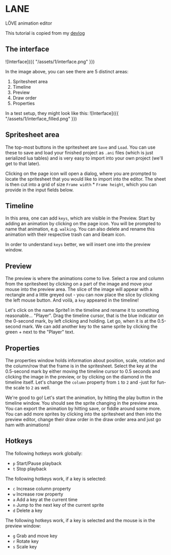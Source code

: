 # LANE
LÖVE animation editor

This tutorial is copied from my [devlog](http://pancakegames.sofapizza.de:4000)

The interface
---
![Interface]({{ "/assets/1/interface.png" }})

In the image above, you can see there are 5 distinct areas:
1. Spritesheet area
2. Timeline
3. Preview
4. Draw order
5. Properties

In a test setup, they might look like this:
![Interface]({{ "/assets/1/interface_filled.png" }})

Spritesheet area
---

The top-most buttons in the spritesheet are `Save` and `Load`. You can use these to save and load your finished project as `.ani` files (which is just serialized lua tables) and is very easy to import into your own project (we'll get to that later).

Clicking on the page icon will open a dialog, where you are prompted to locate the spritesheet that you would like to import into the editor. The sheet is then cut into a grid of size  `Frame width` * `Frame height`, which you can provide in the input fields below.

Timeline
---

In this area, one can add `keys`, which are visible in the Preview. Start by adding an animation by clicking on the page icon. You will be prompted to name that animation, e.g. `walking`. You can also delete and rename this animation with their respective trash can and ibeam icon.

In order to understand `keys` better, we will insert one into the preview window.

Preview
---

The preview is where the animations come to live. Select a row and column from the spritesheet by clicking on a part of the image and move your mouse into the preview area. The slice of the image will appear with a rectangle and a little greyed out - you can now place the slice by clicking the left mouse button. And voilà, a `key` appeared in the timeline!

Let's click on the name Sprite1 in the timeline and rename it to something reasonable... "Player".
Drag the timeline cursor, that is the blue indicator on the 0-second mark, by left clicking and holding. Let go, when it is at the 0.5-second mark. We can add another key to the same sprite by clicking the green + next to the "Player" text.

Properties
---

The properties window holds information about position, scale, rotation and the column/row that the frame is in the spritesheet. Select the key at the 0.5-second mark by either moving the timeline cursor to 0.5 seconds and clicking the image in the preview, or by clicking on the diamond in the timeline itself. Let's change the `column` property from `1` to `2` and -just for fun- the scale to `2` as well.

We're good to go! Let's start the animation, by hitting the play button in the timeline window. You should see the sprite changing in the preview area. You can export the animation by hitting save, or fiddle around some more. You can add more sprites by clicking into the spritesheet and then into the preview editor, change their draw order in the draw order area and just go ham with animations!


Hotkeys
---
The following hotkeys work globally:
- `p` Start/Pause playback
- `t` Stop playback

The following hotkeys work, if a key is selected:
- `c` Increase column property
- `w` Increase row property
- `a` Add a key at the current time
- `n` Jump to the next key of the current sprite
- `d` Delete a key

The following hotkeys work, if a key is selected and the mouse is in the preview window:
- `g` Grab and move key
- `r` Rotate key
- `s` Scale key
